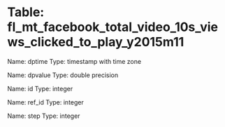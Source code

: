 Table: fl_mt_facebook_total_video_10s_views_clicked_to_play_y2015m11
====================================================================

Name: dptime
Type: timestamp with time zone

Name: dpvalue
Type: double precision

Name: id
Type: integer

Name: ref_id
Type: integer

Name: step
Type: integer

